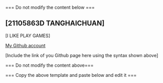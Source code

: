 === Do not modify the content below ===

## [21105863D TANGHAICHUAN]
[I LIKE PLAY GAMES]

[My Github account](https://github.com/Walter-tang-eng/)

[Include the link of you Github page here using the syntax shown above]

=== Do not modify the content above===

=== Copy the above template and paste below and edit it ===
